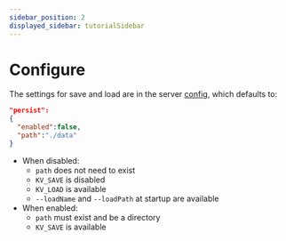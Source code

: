 ```yaml
---
sidebar_position: 2
displayed_sidebar: tutorialSidebar
---
```


# Configure

The settings for save and load are in the server [config](../../home/config), which defaults to:

```json
"persist":
{
  "enabled":false, 
  "path":"./data"
}
```


- When disabled:
  - `path` does not need to exist
  - `KV_SAVE` is disabled
  - `KV_LOAD` is available
  - `--loadName` and `--loadPath` at startup are available
- When enabled:
  - `path` must exist and be a directory
  - `KV_SAVE` is available


